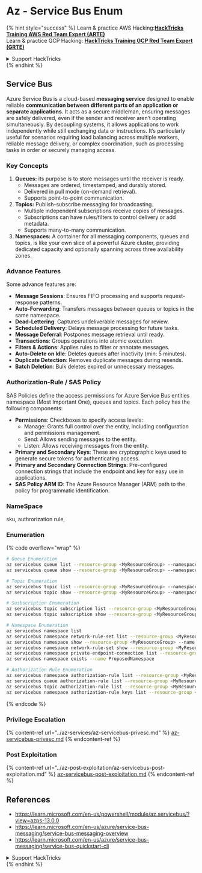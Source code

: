 # Az - Service Bus Enum

{% hint style="success" %}
Learn & practice AWS Hacking:<img src="../../.gitbook/assets/image (1) (1).png" alt="" data-size="line">[**HackTricks Training AWS Red Team Expert (ARTE)**](https://training.hacktricks.xyz/courses/arte)<img src="../../.gitbook/assets/image (1) (1).png" alt="" data-size="line">\
Learn & practice GCP Hacking: <img src="../../.gitbook/assets/image (2).png" alt="" data-size="line">[**HackTricks Training GCP Red Team Expert (GRTE)**<img src="../../.gitbook/assets/image (2).png" alt="" data-size="line">](https://training.hacktricks.xyz/courses/grte)

<details>

<summary>Support HackTricks</summary>

* Check the [**subscription plans**](https://github.com/sponsors/carlospolop)!
* **Join the** 💬 [**Discord group**](https://discord.gg/hRep4RUj7f) or the [**telegram group**](https://t.me/peass) or **follow** us on **Twitter** 🐦 [**@hacktricks\_live**](https://twitter.com/hacktricks\_live)**.**
* **Share hacking tricks by submitting PRs to the** [**HackTricks**](https://github.com/carlospolop/hacktricks) and [**HackTricks Cloud**](https://github.com/carlospolop/hacktricks-cloud) github repos.

</details>
{% endhint %}

## Service Bus

Azure Service Bus is a cloud-based **messaging service** designed to enable reliable **communication between different parts of an application or separate applications**. It acts as a secure middleman, ensuring messages are safely delivered, even if the sender and receiver aren’t operating simultaneously. By decoupling systems, it allows applications to work independently while still exchanging data or instructions. It’s particularly useful for scenarios requiring load balancing across multiple workers, reliable message delivery, or complex coordination, such as processing tasks in order or securely managing access. 

### Key Concepts

1. **Queues:** its purpose is to store messages until the receiver is ready.
    - Messages are ordered, timestamped, and durably stored.
    - Delivered in pull mode (on-demand retrieval).
    - Supports point-to-point communication.
2. **Topics:** Publish-subscribe messaging for broadcasting.
    - Multiple independent subscriptions receive copies of messages.
    - Subscriptions can have rules/filters to control delivery or add metadata.
    - Supports many-to-many communication.
3. **Namespaces:** A container for all messaging components, queues and topics, is like your own slice of a powerful Azure cluster, providing dedicated capacity and optionally spanning across three availability zones.

### Advance Features
Some advance features are:

- **Message Sessions**: Ensures FIFO processing and supports request-response patterns.
- **Auto-Forwarding**: Transfers messages between queues or topics in the same namespace.
- **Dead-Lettering**: Captures undeliverable messages for review.
- **Scheduled Delivery**: Delays message processing for future tasks.
- **Message Deferral**: Postpones message retrieval until ready.
- **Transactions**: Groups operations into atomic execution.
- **Filters & Actions**: Applies rules to filter or annotate messages.
- **Auto-Delete on Idle**: Deletes queues after inactivity (min: 5 minutes).
- **Duplicate Detection**: Removes duplicate messages during resends.
- **Batch Deletion**: Bulk deletes expired or unnecessary messages.

### Authorization-Rule / SAS Policy

SAS Policies define the access permissions for Azure Service Bus entities namespace (Most Important One), queues and topics. Each policy has the following components:

 - **Permissions**: Checkboxes to specify access levels:
    - Manage: Grants full control over the entity, including configuration and permissions management.
    - Send: Allows sending messages to the entity.
    - Listen: Allows receiving messages from the entity.
 - **Primary and Secondary Keys**: These are cryptographic keys used to generate secure tokens for authenticating access.
 - **Primary and Secondary Connection Strings**: Pre-configured connection strings that include the endpoint and key for easy use in applications.
 - **SAS Policy ARM ID**: The Azure Resource Manager (ARM) path to the policy for programmatic identification.

### NameSpace

sku, authrorization rule, 

### Enumeration

{% code overflow="wrap" %}
```bash
# Queue Enumeration
az servicebus queue list --resource-group <MyResourceGroup> --namespace-name <MyNamespace>
az servicebus queue show --resource-group <MyResourceGroup> --namespace-name <MyNamespace> --name <MyQueue>

# Topic Enumeration
az servicebus topic list --resource-group <MyResourceGroup> --namespace-name <MyNamespace>
az servicebus topic show --resource-group <MyResourceGroup> --namespace-name <MyNamespace> --name <MyTopic>

# Susbscription Enumeration
az servicebus topic subscription list --resource-group <MyResourceGroup> --namespace-name <MyNamespace> --topic-name <MyTopic>
az servicebus topic subscription show --resource-group <MyResourceGroup> --namespace-name <MyNamespace> --topic-name <MyTopic> --name <MySubscription>

# Namespace Enumeration
az servicebus namespace list
az servicebus namespace network-rule-set list --resource-group <MyResourceGroup> --namespace-name <MyNamespace>
az servicebus namespace show --resource-group <MyResourceGroup> --name <MyNamespace>
az servicebus namespace network-rule-set show --resource-group <MyResourceGroup> --namespace-name <MyNamespace>
az servicebus namespace private-endpoint-connection list --resource-group <MyResourceGroup> --namespace-name <MyNamespace>
az servicebus namespace exists --name ProposedNamespace

# Authorization Rule Enumeration
az servicebus namespace authorization-rule list --resource-group <MyResourceGroup> --namespace-name <MyNamespace>
az servicebus queue authorization-rule list --resource-group <MyResourceGroup> --namespace-name <MyNamespace> --queue-name <MyQueue>
az servicebus topic authorization-rule list --resource-group <MyResourceGroup> --namespace-name <MyNamespace> --topic-name <MyTopic>
az servicebus namespace authorization-rule keys list --resource-group <MyResourceGroup> --namespace-name <MyNamespace> --name <MyAuthRule>
```
{% endcode %}

### Privilege Escalation

{% content-ref url="../az-services/az-servicebus-privesc.md" %}
[az-servicebus-privesc.md](../az-services/az-servicebus-privesc.md)
{% endcontent-ref %}

### Post Exploitation

{% content-ref url="../az-post-exploitation/az-servicebus-post-exploitation.md" %}
[az-servicebus-post-exploitation.md](../az-post-exploitation/az-servicebus-post-exploitation.md)
{% endcontent-ref %}

## References

* https://learn.microsoft.com/en-us/powershell/module/az.servicebus/?view=azps-13.0.0
* https://learn.microsoft.com/en-us/azure/service-bus-messaging/service-bus-messaging-overview
* https://learn.microsoft.com/en-us/azure/service-bus-messaging/service-bus-quickstart-cli

<details>

<summary>Support HackTricks</summary>

* Check the [**subscription plans**](https://github.com/sponsors/carlospolop)!
* **Join the** 💬 [**Discord group**](https://discord.gg/hRep4RUj7f) or the [**telegram group**](https://t.me/peass) or **follow** us on **Twitter** 🐦 [**@hacktricks\_live**](https://twitter.com/hacktricks_live)**.**
* **Share hacking tricks by submitting PRs to the** [**HackTricks**](https://github.com/carlospolop/hacktricks) and [**HackTricks Cloud**](https://github.com/carlospolop/hacktricks-cloud) github repos.

</details>
{% endhint %}
